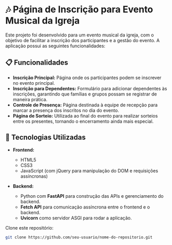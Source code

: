 # 🎶 Página de Inscrição para Evento Musical da Igreja

Este projeto foi desenvolvido para um evento musical da igreja, com o objetivo de facilitar a inscrição dos participantes e a gestão do evento. A aplicação possui as seguintes funcionalidades:

## 📋 Funcionalidades

- **Inscrição Principal:** Página onde os participantes podem se inscrever no evento principal.
- **Inscrição para Dependentes:** Formulário para adicionar dependentes às inscrições, garantindo que famílias e grupos possam se registrar de maneira prática.
- **Controle de Presença:** Página destinada à equipe de recepção para marcar a presença dos inscritos no dia do evento.
- **Página de Sorteio:** Utilizada ao final do evento para realizar sorteios entre os presentes, tornando o encerramento ainda mais especial.

## 🚀 Tecnologias Utilizadas

- **Frontend:**
  - HTML5
  - CSS3
  - JavaScript (com jQuery para manipulação do DOM e requisições assíncronas)

- **Backend:**
  - Python com **FastAPI** para construção das APIs e gerenciamento do backend.
  - **Fetch API** para comunicação assíncrona entre o frontend e o backend.
  - **Uvicorn** como servidor ASGI para rodar a aplicação.


Clone este repositório:
   ```bash
   git clone https://github.com/seu-usuario/nome-do-repositorio.git
